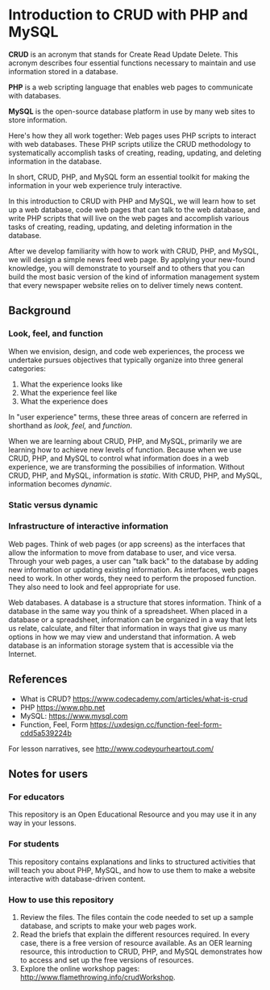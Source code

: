 # Introduction to CRUD with PHP and MySQL

**CRUD** is an acronym that stands for Create Read Update Delete. This acronym describes four essential functions necessary to maintain and use information stored in a database.

**PHP** is a web scripting language that enables web pages to communicate with databases.

**MySQL** is the open-source database platform in use by many web sites to store information.

Here's how they all work together: Web pages uses PHP scripts to interact with web databases. These PHP scripts utilize the CRUD methodology to systematically accomplish tasks of creating, reading, updating, and deleting information in the database.

In short, CRUD, PHP, and MySQL form an essential toolkit for making the information in your web experience truly interactive.

In this introduction to CRUD with PHP and MySQL, we will learn how to set up a web database, code web pages that can talk to the web database, and write PHP scripts that will live on the web pages and accomplish various tasks of creating, reading, updating, and deleting information in the database.

After we develop familiarity with how to work with CRUD, PHP, and MySQL, we will design a simple news feed web page. By applying your new-found knowledge, you will demonstrate to yourself and to others that you can build the most basic version of the kind of information management system that every newspaper website relies on to deliver timely news content.

## Background

### Look, feel, and function

When we envision, design, and code web experiences, the process we undertake pursues objectives that typically organize into three general categories:

1. What the experience looks like
2. What the experience feel like
3. What the experience does

In "user experience" terms, these three areas of concern are referred in shorthand as *look, feel,* and *function*.

When we are learning about CRUD, PHP, and MySQL, primarily we are learning how to achieve new levels of function. Because when we use CRUD, PHP, and MySQL to control what information does in a web experience, we are transforming the possibilies of information. Without CRUD, PHP, and MySQL, information is *static*. With CRUD, PHP, and MySQL, information becomes *dynamic*.

### Static versus dynamic

### Infrastructure of interactive information

Web pages. Think of web pages (or app screens) as the interfaces that allow the information to move from database to user, and vice versa. Through your web pages, a user can "talk back" to the database by adding new information or updating existing information. As interfaces, web pages need to work. In other words, they need to perform the proposed function. They also need to look and feel appropriate for use.

Web databases. A database is a structure that stores information. Think of a database in the same way you think of a spreadsheet. When placed in a database or a spreadsheet, information can be organized in a way that lets us relate, calculate, and filter that information in ways that give us many options in how we may view and understand that information. A web database is an information storage system that is accessible via the Internet. 


## References

- What is CRUD? https://www.codecademy.com/articles/what-is-crud
- PHP https://www.php.net
- MySQL: https://www.mysql.com
- Function, Feel, Form https://uxdesign.cc/function-feel-form-cdd5a539224b

For lesson narratives, see http://www.codeyourheartout.com/


## Notes for users

### For educators

This repository is an Open Educational Resource and you may use it in any way in your lessons.

### For students

This repository contains explanations and links to structured activities that will teach you about PHP, MySQL, and how to use them to make a website interactive with database-driven content.

### How to use this repository

1. Review the files. The files contain the code needed to set up a sample database, and scripts to make your web pages work.
2. Read the briefs that explain the different resources required. In every case, there is a free version of resource available. As an OER learning resource, this introduction to CRUD, PHP, and MySQL demonstrates how to access and set up the free versions of resources.
3. Explore the online workshop pages: http://www.flamethrowing.info/crudWorkshop.

